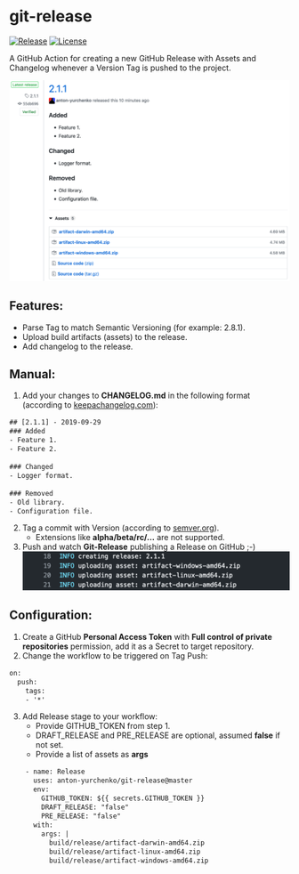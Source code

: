 # git-release
[![Release](https://img.shields.io/github/v/release/anton-yurchenko/git-release?style=flat-square)](https://github.com/anton-yurchenko/git-release/releases/latest) [![License](https://img.shields.io/github/license/anton-yurchenko/git-release?style=flat-square)](https://github.com/anton-yurchenko/git-release/releases/latest) 

A GitHub Action for creating a new GitHub Release with Assets and Changelog whenever a Version Tag is pushed to the project.  

![PIC](docs/images/release.png)

## Features:
- Parse Tag to match Semantic Versioning (for example: 2.8.1).  
- Upload build artifacts (assets) to the release.  
- Add changelog to the release.  

## Manual:
1. Add your changes to **CHANGELOG.md** in the following format (according to [keepachangelog.com](https://keepachangelog.com/ "Keep a ChangeLog")):
```
## [2.1.1] - 2019-09-29
### Added
- Feature 1.
- Feature 2.

### Changed
- Logger format.

### Removed
- Old library.
- Configuration file.
```
2. Tag a commit with Version (according to [semver.org](https://semver.org/ "Semantic Versioning")).
    - Extensions like **alpha/beta/rc/...** are not supported.
3. Push and watch **Git-Release** publishing a Release on GitHub ;-)  
![PIC](docs/images/log.png)

## Configuration:
1. Create a GitHub **Personal Access Token** with **Full control of private repositories** permission, add it as a Secret to target repository.
2. Change the workflow to be triggered on Tag Push:
```
on:
  push:
    tags:
    - '*'
```
3. Add Release stage to your workflow:
   - Provide GITHUB_TOKEN from step 1.
   - DRAFT_RELEASE and PRE_RELEASE are optional, assumed **false** if not set.
   - Provide a list of assets as **args**
```
    - name: Release
      uses: anton-yurchenko/git-release@master
      env:
        GITHUB_TOKEN: ${{ secrets.GITHUB_TOKEN }}
        DRAFT_RELEASE: "false"
        PRE_RELEASE: "false"
      with:
        args: |
          build/release/artifact-darwin-amd64.zip
          build/release/artifact-linux-amd64.zip
          build/release/artifact-windows-amd64.zip
```